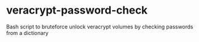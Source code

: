 # veracrypt-password-check
Bash script to bruteforce unlock veracrypt volumes by checking passwords from a dictionary
